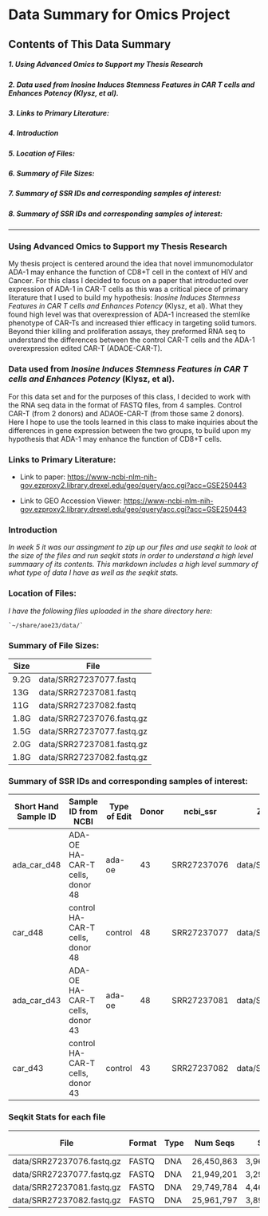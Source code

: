 # Data Summary for Omics Project 

## Contents of This Data Summary

##### 1. Using Advanced Omics to Support my Thesis Research

##### 2. Data used from *Inosine Induces Stemness Features in CAR T cells and Enhances Potency* (Klysz, et al).

##### 3. Links to Primary Literature:

##### 4. Introduction 

##### 5. Location of Files: 

##### 6. Summary of File Sizes: 

##### 7. Summary of SSR IDs and corresponding samples of interest: 

##### 8. Summary of SSR IDs and corresponding samples of interest: 




***


### Using Advanced Omics to Support my Thesis Research

My thesis project is centered around the idea that novel immunomodulator ADA-1 may enhance the function of CD8+T cell in the context of HIV and Cancer. For this class I decided to focus on a paper that introducted over expression of ADA-1 in CAR-T cells as this was a critical piece of primary literature that I used to build my hypothesis: *Inosine Induces Stemness Features in CAR T cells and Enhances Potency* (Klysz, et al).  What they found high level was that overexpression of ADA-1 increased the stemlike phenotype of CAR-Ts and increased thier efficacy in targeting solid tumors. Beyond thier killing and proliferation assays, they preformed RNA seq to understand the differences between the control CAR-T cells and the ADA-1 overexpression edited CAR-T (ADAOE-CAR-T). 


### Data used from *Inosine Induces Stemness Features in CAR T cells and Enhances Potency* (Klysz, et al). 

For this data set and for the purposes of this class, I decided to work with the RNA seq data in the format of FASTQ files, from 4 samples. Control CAR-T (from 2 donors) and ADAOE-CAR-T (from those same 2 donors). Here I hope to use the tools learned in this class to make inquiries about the differences in gene expression between the two groups, to build upon my hypothesis that ADA-1 may enhance the function of CD8+T cells. 



### Links to Primary Literature:

- Link to paper: https://www-ncbi-nlm-nih-gov.ezproxy2.library.drexel.edu/geo/query/acc.cgi?acc=GSE250443

- Link to GEO Accession Viewer: https://www-ncbi-nlm-nih-gov.ezproxy2.library.drexel.edu/geo/query/acc.cgi?acc=GSE250443





### Introduction 

*In week 5 it was our assingment to zip up our files and use seqkit to look at the size of the files and run seqkit stats in order to understand a high level summaary of its contents. This markdown includes a high level summary of what type of data I have as well as  the seqkit stats.* 






### Location of Files: 
*I have the following files uploaded in the share directory here:*

    `~/share/aoe23/data/`







### Summary of File Sizes: 


| Size  | File                          |
|-------|-------------------------------|
| 9.2G  | data/SRR27237077.fastq         |
| 13G   | data/SRR27237081.fastq         |
| 11G   | data/SRR27237082.fastq         |
| 1.8G  | data/SRR27237076.fastq.gz      |
| 1.5G  | data/SRR27237077.fastq.gz      |
| 2.0G  | data/SRR27237081.fastq.gz      |
| 1.8G  | data/SRR27237082.fastq.gz      |








### Summary of SSR IDs and corresponding samples of interest: 

| Short Hand Sample ID | Sample ID from NCBI                 | Type of Edit | Donor | ncbi_ssr   | Zipped File Name               |
|----------------------|-------------------------------------|--------------|-------|------------|---------------------------------|
| ada_car_d48          | ADA-OE HA-CAR-T cells, donor 48     | ada-oe       | 43    | SRR27237076 | data/SRR27237076.fastq.gz       |
| car_d48              | control HA-CAR-T cells, donor 48    | control      | 48    | SRR27237077 | data/SRR27237077.fastq.gz       |
| ada_car_d43          | ADA-OE HA-CAR-T cells, donor 43     | ada-oe       | 48    | SRR27237081 | data/SRR27237081.fastq.gz       |
| car_d43              | control HA-CAR-T cells, donor 43    | control      | 43    | SRR27237082 | data/SRR27237082.fastq.gz       |








### Seqkit Stats for each file  

| File                       | Format | Type | Num Seqs   | Sum Len       | Min Len | Avg Len | Max Len |
|----------------------------|--------|------|------------|---------------|---------|---------|---------|
| data/SRR27237076.fastq.gz   | FASTQ  | DNA  | 26,450,863 | 3,967,629,450 | 150     | 150     | 150     |
| data/SRR27237077.fastq.gz   | FASTQ  | DNA  | 21,949,201 | 3,292,380,150 | 150     | 150     | 150     |
| data/SRR27237081.fastq.gz   | FASTQ  | DNA  | 29,749,784 | 4,462,467,600 | 150     | 150     | 150     |
| data/SRR27237082.fastq.gz   | FASTQ  | DNA  | 25,961,797 | 3,894,269,550 | 150     | 150     | 150     |

